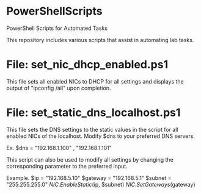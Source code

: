# PowerShellScripts
PowerShell Scripts for Automated Tasks

This repository includes various scripts that assist in automating lab tasks.


# File: set_nic_dhcp_enabled.ps1
This file sets all enabled NICs to DHCP for all settings and displays the output of "ipconfig /all" upon completion.


# File: set_static_dns_localhost.ps1
This file sets the DNS settings to the static values in the script for all enabled NICs of the localhost. 
Modify $dns to your preferred DNS servers.

Ex. $dns = "192.168.1.100" , "192.168.1.101"

This script can also be used to modify all settings by changing the corresponding parameter to the preferred input.

Example.
$ip = "192.168.5.10"
$gateway = "192.168.5.1"
$subnet = "255.255.255.0"
$NIC.EnableStatic($ip, $subnet)
$NIC.SetGateways($gateway)
